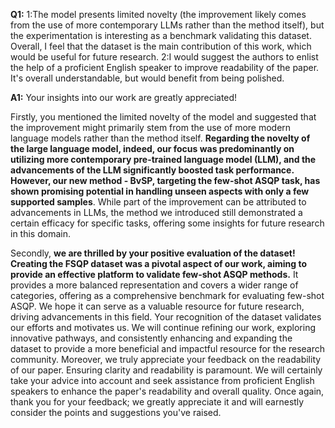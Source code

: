__Q1:__ 1:The model presents limited novelty (the improvement likely comes from the use of more contemporary LLMs rather than the method itself), but the experimentation is interesting as a benchmark validating this dataset. Overall, I feel that the dataset is the main contribution of this work, which would be useful for future research.
2:I would suggest the authors to enlist the help of a proficient English speaker to improve readability of the paper. It's overall understandable, but would benefit from being polished.

__A1:__ 
Your insights into our work are greatly appreciated! 

Firstly, you mentioned the limited novelty of the model and suggested that the improvement might primarily stem from the use of more modern language models rather than the method itself. **Regarding the novelty of the large language model, indeed, our focus was predominantly on utilizing more contemporary pre-trained language model (LLM), and the advancements of the LLM significantly boosted task performance. However, our new method - BvSP, targeting the few-shot ASQP task, has shown promising potential in handling unseen aspects with only a few supported samples**. While part of the improvement can be attributed to advancements in LLMs, the method we introduced still demonstrated a certain efficacy for specific tasks, offering some insights for future research in this domain.

Secondly, **we are thrilled by your positive evaluation of the dataset! Creating the FSQP dataset was a pivotal aspect of our work, aiming to provide an effective platform to validate few-shot ASQP methods.** It provides a more balanced representation and covers a wider range of categories, offering as a comprehensive benchmark for evaluating few-shot ASQP. We hope it can serve as a valuable resource for future research, driving advancements in this field. Your recognition of the dataset validates our efforts and motivates us. We will continue refining our work, exploring innovative pathways, and consistently enhancing and expanding the dataset to provide a more beneficial and impactful resource for the research community. 
Moreover, we truly appreciate your feedback on the readability of our paper. Ensuring clarity and readability is paramount. We will certainly take your advice into account and seek assistance from proficient English speakers to enhance the paper's readability and overall quality. 
Once again, thank you for your feedback; we greatly appreciate it and will earnestly consider the points and suggestions you've raised.




